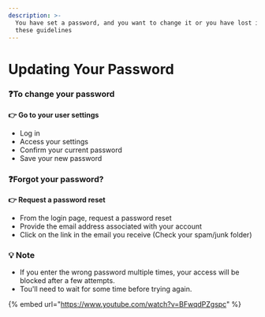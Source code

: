 ```yaml
---
description: >-
  You have set a password, and you want to change it or you have lost it. Follow
  these guidelines
---
```


# Updating Your Password

### :question:To change your password

**👉 Go to your user settings**

* Log in
* Access your settings
* Confirm your current password
* Save your new password

### :question:Forgot your password?

**👉 Request a password reset**

* From the login page, request a password reset
* Provide the email address associated with your account
* Click on the link in the email you receive (Check your spam/junk folder)

### **💡 Note**

* If you enter the wrong password multiple times, your access will be blocked after a few attempts.&#x20;
* Tou'll need to wait for some time before trying again.

{% embed url="https://www.youtube.com/watch?v=BFwqdPZgspc" %}
